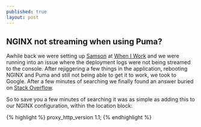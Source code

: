 ```yaml
---
published: true
layout: post
---
```


## NGINX not streaming when using Puma?

Awhile back we were setting up [Samson](https://github.com/zendesk/samson) at [When I Work](https://wheniwork.com) and we were running into an issue where the deployment logs were not being streamed to the console. After rejiggering a few things in the application, rebooting NGINX and Puma and still not being able to get it to work, we took to Google. After a few minutes of searching we finally found an answer buried on [Stack Overflow](http://stackoverflow.com/a/22429224/941008).

So to save you a few minutes of searching it was as simple as adding this to our NGINX configuration, within the location block:

{% highlight %}
proxy_http_version 1.1;
{% endhighlight %}